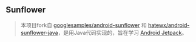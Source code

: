 ## Sunflower
> 本项目fork自 [googlesamples/android-sunflower](https://github.com/googlesamples/android-sunflower) 和 [hatewx/android-sunflower-java](https://github.com/hatewx/android-sunflower-java)，是用Java代码实现的，旨在学习 [Android Jetpack](https://developer.android.google.cn/jetpack/)。
